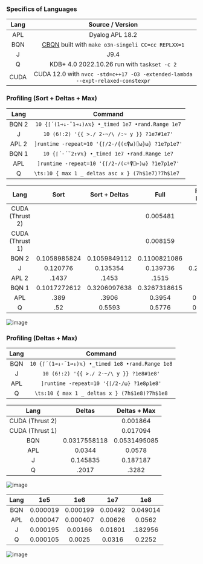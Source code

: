### Specifics of Languages

| Lang  |                                  Source / Version                                   |
| :---: | :---------------------------------------------------------------------------------: |
|  APL  |                                   Dyalog APL 18.2                                   |
|  BQN  | [CBQN](https://github.com/dzaima/CBQN) built with `make o3n-singeli CC=cc REPLXX=1` |
|   J   |                                        J9.4                                         |
|   Q   |                     KDB+ 4.0 2022.10.26 run with `taskset -c 2`                     |
| CUDA  |   CUDA 12.0 with `nvcc -std=c++17 -O3 -extended-lambda --expt-relaxed-constexpr`    |

### Profiling (Sort + Deltas + Max)

| Lang  |                      Command                       |
| :---: | :------------------------------------------------: |
| BQN 2 | `10 {⌈´(1⊸↓-¯1⊸↓)∧𝕩} •_timed 1e7 •rand.Range 1e7`  |
|   J   |    `10 (6!:2) '{{ >./ 2-~/\ /:~ y }} ?1e7#1e7'`    |
| APL 2 | `]runtime -repeat=10 '{⌈/2-/{(⊂⍒⍵)⌷⍵}⍵} ?1e7⍴1e7'` |
| BQN 1 |    `10 {⌈´-´˘2↕∨𝕩} •_timed 1e7 •rand.Range 1e7`    |
|  APL  |  `]runtime -repeat=10 '{⌈/2-/(⊂⍤⍒⌷⊢)⍵} ?1e7⍴1e7'`  |
|   Q   | `\ts:10 { max 1 _ deltas asc x } (7h$1e7)?7h$1e7 ` |

|      Lang       |     Sort     | Sort + Deltas |     Full     | Full + Rand |
| :-------------: | :----------: | :-----------: | :----------: | :---------: |
| CUDA (Thrust 2) |              |               |   0.005481   |             |
| CUDA (Thrust 1) |              |               |   0.008159   |             |
|      BQN 2      | 0.1058985824 | 0.1059849112  | 0.1100821086 |      -      |
|        J        |   0.120776   |   0.135354    |   0.139736   |  0.213386   |
|      APL 2      |    .1437     |     .1453     |    .1515     |             |
|      BQN 1      | 0.1017272612 | 0.3206097638  | 0.3267318615 |      -      |
|       APL       |     .389     |     .3906     |    0.3954    |   0.5625    |
|        Q        |     .52      |    0.5593     |    0.5776    |   0.6821    |

![image](https://user-images.githubusercontent.com/36027403/225430786-c6456f89-bdc5-43db-81d9-ab9f72fea4ed.png)

### Profiling (Deltas + Max)

| Lang  |                     Command                      |
| :---: | :----------------------------------------------: |
|  BQN  | `10 {⌈´(1⊸↓-¯1⊸↓)𝕩} •_timed 1e8 •rand.Range 1e8` |
|   J   |     `10 (6!:2) '{{ >./ 2-~/\ y }} ?1e8#1e8'`     |
|  APL  |    `]runtime -repeat=10 '{⌈/2-/⍵} ?1e8⍴1e8'`     |
|   Q   |  `\ts:10 { max 1 _ deltas x } (7h$1e8)?7h$1e8`   |

|      Lang       |    Deltas    | Deltas + Max |
| :-------------: | :----------: | :----------: |
| CUDA (Thrust 2) |              |   0.001864   |
| CUDA (Thrust 1) |              |   0.017094   |
|       BQN       | 0.0317558118 | 0.0531495085 |
|       APL       |    0.0344    |    0.0578    |
|        J        |   0.145835   |   0.187187   |
|        Q        |    .2017     |    .3282     |

![image](https://user-images.githubusercontent.com/36027403/225417145-395c9c55-5470-4efd-a846-95a2ccaee32d.png)

| Lang  |   1e5    |   1e6    |   1e7   |   1e8    |
| :---: | :------: | :------: | :-----: | :------: |
|  BQN  | 0.000019 | 0.000199 | 0.00492 | 0.049014 |
|  APL  | 0.000047 | 0.000407 | 0.00626 |  0.0562  |
|   J   | 0.000195 | 0.00166  | 0.01801 | .182956  |
|   Q   | 0.000105 |  0.0025  | 0.0316  |  0.2252  |

![image](https://user-images.githubusercontent.com/36027403/225056435-95ad50ac-3022-4416-8e2e-129c4718c44b.png)

